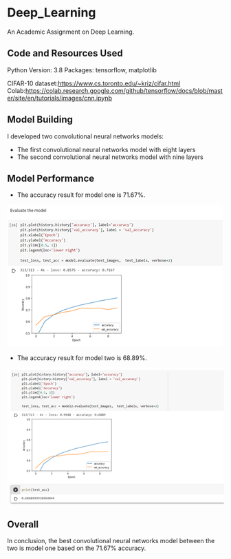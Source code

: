 # Deep_Learning

An Academic Assignment on Deep Learning.

## Code and Resources Used

Python Version: 3.8
Packages: tensorflow, matplotlib

CIFAR-10 dataset:https://www.cs.toronto.edu/~kriz/cifar.html
Colab:https://colab.research.google.com/github/tensorflow/docs/blob/master/site/en/tutorials/images/cnn.ipynb

## Model Building 
I developed two convolutional neural networks  models:
* The first convolutional neural networks model with eight layers
* The second convolutional neural networks model with nine layers

## Model Performance
* The accuracy result for model one is 71.67%.

![](Evaluate_the_Model_1.png)

* The accuracy result for model two is 68.89%. 

![](Evaluate_the_Model_2.png)

## Overall 

In conclusion, the best convolutional neural networks model between the two is model one based on the 71.67% accuracy. 
